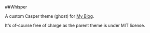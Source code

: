 ##Whisper

A custom Casper theme (ghost) for [My Blog](http://www.mazharahmed.me).

It's of-course free of charge as the parent theme is under MIT license.

